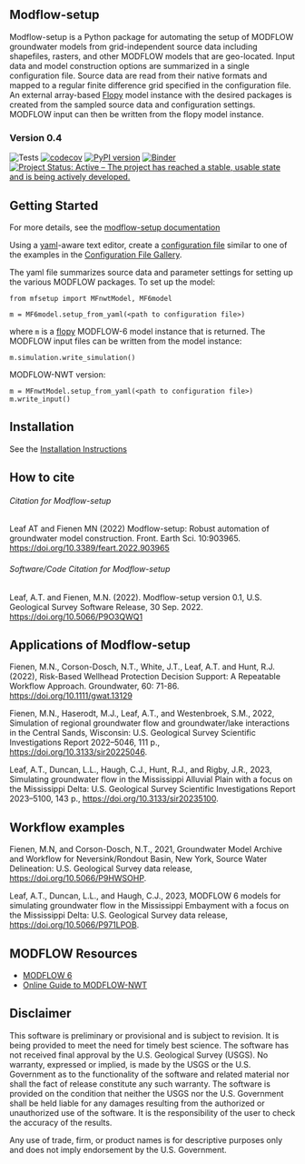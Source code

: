 
Modflow-setup
-----------------------------------------------
Modflow-setup is a Python package for automating the setup of MODFLOW groundwater models from grid-independent source data including shapefiles, rasters, and other MODFLOW models that are geo-located. Input data and model construction options are summarized in a single configuration file. Source data are read from their native formats and mapped to a regular finite difference grid specified in the configuration file. An external array-based [Flopy](https://github.com/modflowpy/flopy) model instance with the desired packages is created from the sampled source data and configuration settings. MODFLOW input can then be written from the flopy model instance.


### Version 0.4
![Tests](https://github.com/doi-usgs/modflow-setup/workflows/Tests/badge.svg)
[![codecov](https://codecov.io/gh/doi-usgs/modflow-setup/branch/develop/graph/badge.svg?token=aWN47DYeIv)](https://codecov.io/gh/doi-usgs/modflow-setup)
[![PyPI version](https://badge.fury.io/py/modflow-setup.svg)](https://badge.fury.io/py/modflow-setup)
[![Binder](https://mybinder.org/badge_logo.svg)](https://mybinder.org/v2/gh/doi-usgs/modflow-setup/develop?urlpath=lab/tree/examples)
[![Project Status: Active – The project has reached a stable, usable state and is being actively developed.](https://www.repostatus.org/badges/latest/active.svg)](https://www.repostatus.org/#active)





Getting Started
-----------------------------------------------
For more details, see the [modflow-setup documentation](https://doi-usgs.github.io/modflow-setup/)

Using a [yaml](https://en.wikipedia.org/wiki/YAML)-aware text editor, create a [configuration file](https://doi-usgs.github.io/modflow-setup/latest/config-file.html) similar to one of the examples in the [Configuration File Gallery](https://doi-usgs.github.io/modflow-setup/latest/config-file-gallery.html).

The yaml file summarizes source data and parameter settings for setting up the various MODFLOW packages. To set up the model:

```
from mfsetup import MFnwtModel, MF6model

m = MF6model.setup_from_yaml(<path to configuration file>)
```
where `m` is a [flopy](https://github.com/modflowpy/flopy) MODFLOW-6 model instance that is returned. The MODFLOW input files can be written from the model instance:

```
m.simulation.write_simulation()
```

MODFLOW-NWT version:

```
m = MFnwtModel.setup_from_yaml(<path to configuration file>)
m.write_input()
```

Installation
-----------------------------------------------
See the [Installation Instructions](https://doi-usgs.github.io/modflow-setup/latest/installation.html)


How to cite
-----------------------------------------------
###### Citation for Modflow-setup
Leaf AT and Fienen MN (2022) Modflow-setup: Robust automation of groundwater model construction. Front. Earth Sci. 10:903965. https://doi.org/10.3389/feart.2022.903965

###### Software/Code Citation for Modflow-setup
Leaf, A.T. and Fienen, M.N. (2022). Modflow-setup version 0.1, U.S. Geological Survey Software Release, 30 Sep. 2022. https://doi.org/10.5066/P9O3QWQ1

Applications of Modflow-setup
-----------------------------------------------
Fienen, M.N., Corson-Dosch, N.T., White, J.T., Leaf, A.T. and Hunt, R.J. (2022), Risk-Based Wellhead Protection Decision Support: A Repeatable Workflow Approach. Groundwater, 60: 71-86. https://doi.org/10.1111/gwat.13129

Fienen, M.N., Haserodt, M.J., Leaf, A.T., and Westenbroek, S.M., 2022, Simulation of regional groundwater flow and groundwater/lake interactions in the Central Sands, Wisconsin: U.S. Geological Survey Scientific Investigations Report 2022–5046, 111 p., https://doi.org/10.3133/sir20225046.

Leaf, A.T., Duncan, L.L., Haugh, C.J., Hunt, R.J., and Rigby, J.R., 2023, Simulating groundwater flow in the Mississippi Alluvial Plain with a focus on the Mississippi Delta: U.S. Geological Survey Scientific Investigations Report 2023–5100, 143 p., https://doi.org/10.3133/sir20235100.

Workflow examples
-----------------------------------------------
Fienen, M.N, and Corson-Dosch, N.T., 2021, Groundwater Model Archive and Workflow for Neversink/Rondout Basin, New York, Source Water Delineation: U.S. Geological Survey data release, https://doi.org/10.5066/P9HWSOHP.

Leaf, A.T., Duncan, L.L., and Haugh, C.J., 2023, MODFLOW 6 models for simulating groundwater flow in the Mississippi Embayment with a focus on the Mississippi Delta: U.S. Geological Survey data release, https://doi.org/10.5066/P971LPOB.

MODFLOW Resources
-----------------------------------------------

+ [MODFLOW 6](https://www.usgs.gov/software/modflow-6-usgs-modular-hydrologic-model)
+ [Online Guide to MODFLOW-NWT](https://water.usgs.gov/ogw/modflow-nwt/MODFLOW-NWT-Guide/)


Disclaimer
----------

This software is preliminary or provisional and is subject to revision. It is
being provided to meet the need for timely best science. The software has not
received final approval by the U.S. Geological Survey (USGS). No warranty,
expressed or implied, is made by the USGS or the U.S. Government as to the
functionality of the software and related material nor shall the fact of release
constitute any such warranty. The software is provided on the condition that
neither the USGS nor the U.S. Government shall be held liable for any damages
resulting from the authorized or unauthorized use of the software. It is the responsibility of the user to check the accuracy of the results.

Any use of trade, firm, or product names is for descriptive purposes only and does not imply endorsement by the U.S. Government.
